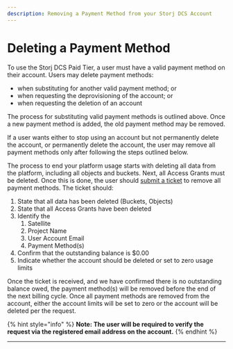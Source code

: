 ```yaml
---
description: Removing a Payment Method from your Storj DCS Account
---
```


# Deleting a Payment Method

To use the Storj DCS Paid Tier, a user must have a valid payment method on their account. Users may delete payment methods: &#x20;

* when substituting for another valid payment method; or
* when requesting the deprovisioning of the account; or
* when requesting the deletion of an account

The process for substituting valid payment methods is outlined above. Once a new payment method is added, the old payment method may be removed.

If a user wants either to stop using an account but not permanently delete the account, or permanently delete the account, the user may remove all payment methods only after following the steps outlined below.

The process to end your platform usage starts with deleting all data from the platform, including all objects and buckets. Next, all Access Grants must be deleted. Once this is done, the user should [submit a ticket](https://supportdcs.storj.io/hc/en-us/requests/new) to remove all payment methods. The ticket should:

1. State that all data has been deleted (Buckets, Objects)
2. State that all Access Grants have been deleted
3. Identify the &#x20;
   1. Satellite
   2. Project Name
   3. User Account Email
   4. Payment Method(s)
4. Confirm that the outstanding balance is $0.00
5. Indicate whether the account should be deleted or set to zero usage limits

Once the ticket is received, and we have confirmed there is no outstanding balance owed, the payment method(s) will be removed before the end of the next billing cycle. Once all payment methods are removed from the account, either the account limits will be set to zero or the account will be deleted per the request.

{% hint style="info" %}
**Note: The user will be required to verify the request via the registered email address on the account.**
{% endhint %}

****
